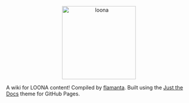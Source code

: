 &nbsp;
<p align="center">
  <a href="https://flamanta.github.io/loona">
    <img src="https://www.dafont.com/forum/attach/orig/7/5/758907.png" width = "200px" alt="loona" />
  </a>
</p>

A wiki for LOONA content! Compiled by [flamanta](https://github.com/flamanta). Built using the [Just the Docs](https://github.com/pmarsceill/just-the-docs) theme for GitHub Pages.